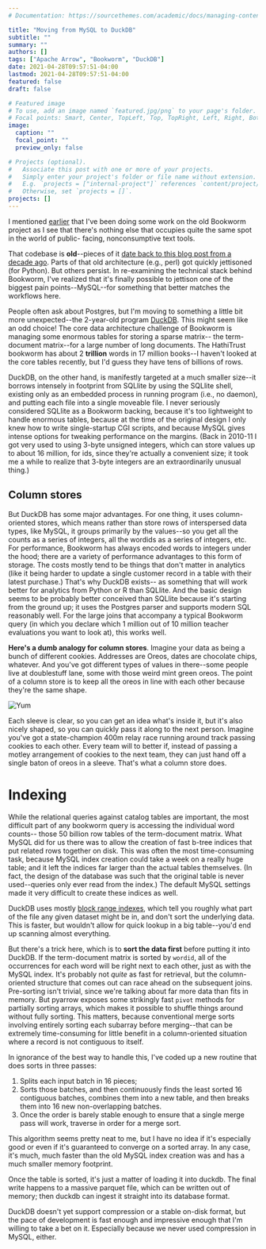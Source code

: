 ```yaml
---
# Documentation: https://sourcethemes.com/academic/docs/managing-content/

title: "Moving from MySQL to DuckDB"
subtitle: ""
summary: ""
authors: []
tags: ["Apache Arrow", "Bookworm", "DuckDB"]
date: 2021-04-28T09:57:51-04:00
lastmod: 2021-04-28T09:57:51-04:00
featured: false
draft: false

# Featured image
# To use, add an image named `featured.jpg/png` to your page's folder.
# Focal points: Smart, Center, TopLeft, Top, TopRight, Left, Right, BottomLeft, Bottom, BottomRight.
image:
  caption: ""
  focal_point: ""
  preview_only: false

# Projects (optional).
#   Associate this post with one or more of your projects.
#   Simply enter your project's folder or file name without extension.
#   E.g. `projects = ["internal-project"]` references `content/project/deep-learning/index.md`.
#   Otherwise, set `projects = []`.
projects: []
---
```


I mentioned [earlier](http://benschmidt.org/post/2021-03-07-bookworm-caching/bookworm-caching/) that
I've been doing some work on the old Bookworm project as I see that
there's nothing else that occupies quite the same spot in the world of public-
facing, nonconsumptive text tools.

That codebase is **old**--pieces of it [date back to this blog post from a decade ago](http://sappingattention.blogspot.com/2011/02/technical-notes.html). Parts of that old architecture (e.g., perl) got quickly
jettisoned (for Python). But others persist.
In re-examining the technical stack behind Bookworm, I've realized that it's finally
possible to jettison one of the biggest pain points--MySQL--for something
that better matches the workflows here.

People often ask about Postgres, but I'm moving to something a little bit
more unexpected--the 2-year-old program [DuckDB](https://duckdb.org/).
This might seem like an odd choice! The core data architecture challenge of
Bookworm is managing some enormous tables for storing a sparse matrix--
the term-document matrix--for a large number of long documents. The HathiTrust
bookworm has about 2 **trillion** words in 17 million books--I haven't looked
at the core tables recently, but I'd guess they have tens of billions of rows.

DuckDB, on the other hand, is manifestly targeted at a much smaller size--it
borrows intensely in footprint from SQLlite by using the SQLlite shell, existing
only as an embedded process in running program (i.e., no daemon), and putting
each file into a single moveable file. I never seriously considered SQLlite as
a Bookworm backing, because it's too lightweight to handle enormous tables,
because at the time of the original design I only knew how to write single-startup
CGI scripts, and because MySQL gives intense options for tweaking performance on
the margins. (Back in 2010-11 I got very used to using 3-byte unsigned integers,
which can store values up to about 16 million, for ids, since they're actually
a convenient size; it took me a while to realize that 3-byte integers are an
extraordinarily unusual thing.)

## Column stores

But DuckDB has some major advantages. For one thing, it uses column-oriented
stores, which means rather than store rows of interspersed data types, like
MySQL, it groups primarily by the values--so you get all the counts as a series
of integers, all the wordids as a series of integers, etc. For performance,
Bookworm has always encoded words to integers under the hood; there are a
variety of performance advantages to this form of storage. The costs mostly tend
to be things that don't matter in analytics (like it being harder to update a single
customer record in a table with their latest purchase.) That's why DuckDB exists--
as something that will work better for analytics from Python or R than SQLlite.
And the basic design seems to be probably better conceived than SQLlite because
it's starting from the ground up; it uses the Postgres parser and supports
modern SQL reasonably well. For the large joins that accompany a typical Bookworm
query (in which you declare which 1 million out of 10 million teacher evaluations
you want to look at), this works well.

**Here's a dumb analogy for column stores**. Imagine your data as being a
bunch of different cookies.
Addresses are Oreos, dates are chocolate chips, whatever. And you've got different
types of values in there--some people live at doublestuff lane, some with
those weird mint green oreos. The point of a column store is to keep all the
oreos in line with each other because they're the same shape.

![Yum](https://lh3.googleusercontent.com/proxy/B8xrFw2x02kTedqwNbWvb0JxSHIpRwpyasab7fjmph4HZvQTvjAnXbk2xVrbrKfhjFk_ZYJ0OmfjrS6nx_1latxfWidid9MQfnEtnTZdGhefBCgSGA)

Each sleeve is clear, so you can get an idea what's inside it, but it's also nicely
shaped, so you can quickly pass it along to the next person. Imagine you've got
a state-champion 400m relay race running around track passing cookies to each
other. Every team will to better if, instead of passing a motley arrangement
of cookies to the next team, they can just hand off a single baton of oreos in
a sleeve. That's what a column store does.

# Indexing

While the relational queries against catalog tables are important, the most
difficult part of any bookworm query is accessing the individual word counts--
those 50 billion row tables of the term-document matrix. What MySQL did for
us there was to allow the creation of fast b-tree indices that put related
rows together on disk. This was often the most time-consuming task, because
MySQL index creation could take a week on a really huge table; and it left
the indices far larger than the actual tables themselves. (In fact, the design
of the database was such that the original table is never used--queries only
ever read from the index.) The default MySQL settings made it very difficult
to create these indices as well.

DuckDB uses mostly [block range indexes](https://en.wikipedia.org/wiki/Block_Range_Index),
which tell you roughly what part of the file any given
dataset might be in, and don't sort the underlying data. This is faster, but wouldn't
allow for quick lookup in a big table--you'd end up scanning almost everything.

But there's a trick here, which is to **sort the data first** before putting it
into DuckDB. If the term-document matrix is sorted by `wordid`, all of the
occurrences for each word will be right next to each other, just as with the
MySQL index. It's probably not *quite* as fast for retrieval, but the column-oriented
structure that comes out can race ahead on the subsequent joins. Pre-sorting
isn't trivial, since we're talking about far more data than fits in memory.
But pyarrow exposes some strikingly fast `pivot` methods for partially sorting
arrays, which makes it possible to shuffle things around without fully sorting.
This matters, because conventional merge sorts involving entirely sorting each
subarray before merging--that can be extremely time-consuming for little benefit
in a column-oriented situation where a record is not contiguous to itself.

In ignorance of the best way to handle this, I've coded up a new routine that
does sorts in three passes:

1. Splits each input batch in 16 pieces;
2. Sorts those batches, and then continuously finds the least sorted 16 contiguous
   batches, combines them into a new table, and then breaks them into 16 new
   non-overlapping batches.
3. Once the order is barely stable enough to ensure that a single merge pass
   will work, traverse in order for a merge sort.

This algorithm seems pretty neat to me, but I have no idea if it's especially
good or even if it's guaranteed to converge on a sorted array. In any case, it's
much, much faster than the old MySQL index creation was and has a much smaller
memory footprint.

Once the table is sorted, it's just a matter of loading it into duckdb.
The final write happens to a massive parquet file, which can be written out of
memory; then duckdb can ingest it straight into its database format.

DuckDB doesn't yet support compression or a stable on-disk format, but the
pace of development is fast enough and impressive enough that I'm willing to
take a bet on it. Especially because we never used compression in MySQL, either.
